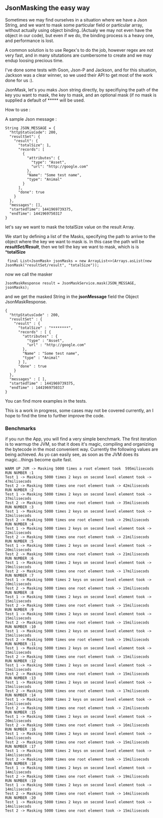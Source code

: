 ## JsonMasking the easy way ##
Sometimes we may find ourselves in a situation where we have a Json String, and we want to mask some particular field or particular array, without actually using object binding..(Actualy we may not even have the object in our code), but even if we do, the binding process is a heavy one, and performance is lost. 

A common solution is to use Regex's to do the job, however regex are not very fast, and in many situtations are cumbersome to create and we may endup loosing precious time.

I've done some tests with Gson, Json-P and Jackson, and for this situation, Jackson was a clear winner, so we used their API to get most of the work done for us :).

JsonMask, let's you maks Json string directly, by specifiying the path of the key you want to mask, the key to mask, and an optional mask (if no mask is supplied a default of ***** will be used.

How to use :

A sample Json message : 

	String JSON_MESSAGE = {
	  "httpStatusCode": 200,
	  "resultSet": {
	    "result": {
	      "totalSize": 1,
	      "records": [
	        {
	          "attributes": {
	            "type": "Asset",
	            "url": "http://google.com"
	          },
	          "Name": "Some test name",
	          "type": "Animal"
	        }
	      ],
	      "done": true
	    }
	  },
	  "messages": [],
	  "startedTime": 1441969739375,
	  "endTime": 1441969750317
	}

let's say we want to mask the totalSize value on the result Array.

We start by defining a list of the Masks, specifying the path to arrive to the object where the key we want to mask is. In this case the path will be ***resultSet/Result***, then we tell the key we want to mask, which is is ***totalSize**

	 final List<JsonMask> jsonMasks = new ArrayList<>(Arrays.asList(new JsonMask("resultSet/result", "totalSize"));

now we call the masker

	JsonMaskResponse result = JsonMaskService.mask(JSON_MESSAGE, jsonMasks);

and we get the masked String in the **jsonMessage** field the Object JsonMaskResponse.

	{
	  "httpStatusCode" : 200,
	  "resultSet" : {
	    "result" : {
	      "totalSize" : "********",
	      "records" : [ {
	        "attributes" : {
	          "type" : "Asset",
	          "url" : "http://google.com"
	        },
	        "Name" : "Some test name",
	        "type" : "Animal"
	      } ],
	      "done" : true
	    }
	  },
	  "messages" : [ ],
	  "startedTime" : 1441969739375,
	  "endTime" : 1441969750317
	}

You can find more examples in the tests.

This is a work in progress, some cases may not be covered currently, an I hope to find the time to further improve the code.

### Benchmarks ###

if you run the App, you will find a very simple benchmark. The first iteration is to warmup the JVM, so that it does it's magic, compiling and organizing the bytecode in the most convenient way. Currently the following values are being achieved. As yo can easily see, as soon as the JVM does its magic...things become quite fast.

	WARM UP JVM -> Masking 5000 times a root element took  595milisecods
	RUN NUMBER :1
	Test 1 -> Masking 5000 times 2 keys on second level element took -> 47milisecods
	Test 2 -> Masking 5000 times one root element took -> 42milisecods
	RUN NUMBER :2
	Test 1 -> Masking 5000 times 2 keys on second level element took -> 37milisecods
	Test 2 -> Masking 5000 times one root element took -> 35milisecods
	RUN NUMBER :3
	Test 1 -> Masking 5000 times 2 keys on second level element took -> 32milisecods
	Test 2 -> Masking 5000 times one root element took -> 29milisecods
	RUN NUMBER :4
	Test 1 -> Masking 5000 times 2 keys on second level element took -> 22milisecods
	Test 2 -> Masking 5000 times one root element took -> 21milisecods
	RUN NUMBER :5
	Test 1 -> Masking 5000 times 2 keys on second level element took -> 20milisecods
	Test 2 -> Masking 5000 times one root element took -> 21milisecods
	RUN NUMBER :6
	Test 1 -> Masking 5000 times 2 keys on second level element took -> 19milisecods
	Test 2 -> Masking 5000 times one root element took -> 17milisecods
	RUN NUMBER :7
	Test 1 -> Masking 5000 times 2 keys on second level element took -> 20milisecods
	Test 2 -> Masking 5000 times one root element took -> 15milisecods
	RUN NUMBER :8
	Test 1 -> Masking 5000 times 2 keys on second level element took -> 15milisecods
	Test 2 -> Masking 5000 times one root element took -> 15milisecods
	RUN NUMBER :9
	Test 1 -> Masking 5000 times 2 keys on second level element took -> 15milisecods
	Test 2 -> Masking 5000 times one root element took -> 15milisecods
	RUN NUMBER :10
	Test 1 -> Masking 5000 times 2 keys on second level element took -> 15milisecods
	Test 2 -> Masking 5000 times one root element took -> 19milisecods
	RUN NUMBER :11
	Test 1 -> Masking 5000 times 2 keys on second level element took -> 15milisecods
	Test 2 -> Masking 5000 times one root element took -> 15milisecods
	RUN NUMBER :12
	Test 1 -> Masking 5000 times 2 keys on second level element took -> 15milisecods
	Test 2 -> Masking 5000 times one root element took -> 15milisecods
	RUN NUMBER :13
	Test 1 -> Masking 5000 times 2 keys on second level element took -> 15milisecods
	Test 2 -> Masking 5000 times one root element took -> 17milisecods
	RUN NUMBER :14
	Test 1 -> Masking 5000 times 2 keys on second level element took -> 21milisecods
	Test 2 -> Masking 5000 times one root element took -> 21milisecods
	RUN NUMBER :15
	Test 1 -> Masking 5000 times 2 keys on second level element took -> 20milisecods
	Test 2 -> Masking 5000 times one root element took -> 16milisecods
	RUN NUMBER :16
	Test 1 -> Masking 5000 times 2 keys on second level element took -> 14milisecods
	Test 2 -> Masking 5000 times one root element took -> 15milisecods
	RUN NUMBER :17
	Test 1 -> Masking 5000 times 2 keys on second level element took -> 14milisecods
	Test 2 -> Masking 5000 times one root element took -> 15milisecods
	RUN NUMBER :18
	Test 1 -> Masking 5000 times 2 keys on second level element took -> 14milisecods
	Test 2 -> Masking 5000 times one root element took -> 19milisecods
	RUN NUMBER :19
	Test 1 -> Masking 5000 times 2 keys on second level element took -> 14milisecods
	Test 2 -> Masking 5000 times one root element took -> 14milisecods
	RUN NUMBER :20
	Test 1 -> Masking 5000 times 2 keys on second level element took -> 14milisecods
	Test 2 -> Masking 5000 times one root element took -> 15milisecods
 
